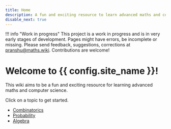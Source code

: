 ```yaml
---
title: Home
description: A fun and exciting resource to learn advanced maths and computer science!
disable_next: true
---
```

<style>
.md-content__button {
    display: none;
}
.md-grid {
    margin-top: 0;
}
</style>

!!! info "Work in progress"
    This project is a work in progress and is in very early stages of development. Pages might have errors, be incomplete or missing. Please send feedback, suggestions, corrections  at <pranshu@maths.wiki>. Contributions are welcome!

# Welcome to {{ config.site_name }}!

This wiki aims to be a fun and exciting resource for learning advanced maths and computer science. 

Click on a topic to get started.


- [Combinatorics](combinatorics/) 
- [Probability](probability/)
- [Algebra](algebra/)
